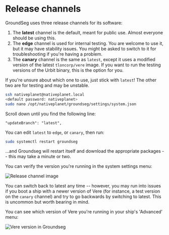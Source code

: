 # Release channels

GroundSeg uses three release channels for its software:

1. The **latest** channel is the default, meant for public use. Almost everyone should be using this.
2. The **edge** channel is used for internal testing. You are welcome to use it, but it may have stability issues. You might be asked to switch to it for troubleshooting if you're having a problem.
3. The **canary** channel is the same as `latest`, except it uses a modified version of the latest `tloncorp/vere` image. If you want to run the testing versions of the Urbit binary, this is the option for you.

If you're unsure about which one to use, just stick with `latest`! The other two are for testing and may be unstable.

```bash
ssh nativeplanet@nativeplanet.local
<default password: nativeplanet>
sudo nano /opt/nativeplanet/groundseg/settings/system.json
```

Scroll down until you find the following line:

```
"updateBranch": "latest",
```

You can edit `latest` to `edge`, or `canary`, then run:

```bash
sudo systemctl restart groundseg
```

...and Groundseg will restart itself and download the appropriate packages -- this may take a minute or two.

You can verify the version you're running in the system settings menu:

![Release channel image](/static/channel.png)

You can switch back to latest any time -- however, you may run into issues if you boot a ship with a newer version of Vere (for instance, a test version on the `canary` channel) and try to go backwards by switching to latest. This is uncommon but worth bearing in mind.

You can see which version of Vere you're running in your ship's 'Advanced' menu:

![Vere version in Groundseg](/static/vere-version.png)